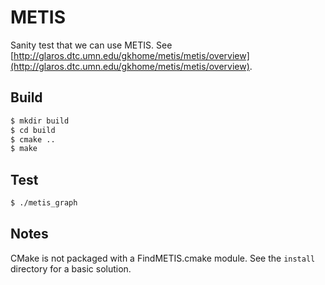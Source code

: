# METIS

Sanity test that we can use METIS. See [http://glaros.dtc.umn.edu/gkhome/metis/metis/overview](http://glaros.dtc.umn.edu/gkhome/metis/metis/overview).

## Build

```bash
$ mkdir build
$ cd build
$ cmake ..
$ make
```

## Test

```bash
$ ./metis_graph
```

## Notes

CMake is not packaged with a FindMETIS.cmake module.  See the `install` directory for a basic solution.
